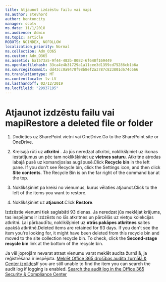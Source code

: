 ```yaml
---
title: Atjaunot izdzēstu failu vai mapi
ms.author: stevhord
author: bentoncity
manager: scotv
ms.date: 11/1/2018
ms.audience: Admin
ms.topic: article
ROBOTS: NOINDEX, NOFOLLOW
localization_priority: Normal
ms.collection: Adm_O365
ms.custom: Adm_O365
ms.assetid: ba1573a5-9f44-482b-8082-6f648f169449
ms.openlocfilehash: 33ca4e4b31729a1a11cee3d1359cd75286cb1b6a
ms.sourcegitcommit: dd43cc0a9470f98b8ef2a3787c823801d674c666
ms.translationtype: MT
ms.contentlocale: lv-LV
ms.lasthandoff: 02/12/2019
ms.locfileid: "29937195"
---
```

# <a name="restore-a-deleted-file-or-folder"></a><span data-ttu-id="f2d08-102">Atjaunot izdzēstu failu vai mapi</span><span class="sxs-lookup"><span data-stu-id="f2d08-102">Restore a deleted file or folder</span></span>

1. <span data-ttu-id="f2d08-103">Dodieties uz SharePoint vietni vai OneDrive.</span><span class="sxs-lookup"><span data-stu-id="f2d08-103">Go to the SharePoint site or OneDrive.</span></span>
    
2. <span data-ttu-id="f2d08-p101">Kreisajā rūtī uz **atkritni** . Ja jūs neredzat atkritni, noklikšķiniet uz ikonas iestatījumus un pēc tam noklikšķiniet uz **vietnes saturu**. Atkritne atrodas labajā pusē uz komandjoslas augšpusē.</span><span class="sxs-lookup"><span data-stu-id="f2d08-p101">Click **Recycle bin** in the left pane. If you don't see Recycle bin, click the Settings icon, and then click **Site contents**. The Recycle Bin is on the far right of the command bar at the top.</span></span>
    
3. <span data-ttu-id="f2d08-107">Noklikšķiniet pa kreisi no vienumus, kurus vēlaties atjaunot.</span><span class="sxs-lookup"><span data-stu-id="f2d08-107">Click to the left of the items you want to restore.</span></span>
    
4. <span data-ttu-id="f2d08-108">Noklikšķiniet uz **atjaunot**.</span><span class="sxs-lookup"><span data-stu-id="f2d08-108">Click **Restore**.</span></span>
    
<span data-ttu-id="f2d08-p102">Izdzēstie vienumi tiek saglabāti 93 dienas. Ja neredzat jūs meklējat krājums, tas iespējams ir izdzēsts no šīs atkritnes un pārcēlās uz vietņu kolekcijas atkritni. Lai pārbaudītu, noklikšķiniet uz **otrās pakāpes atkritnes** saites apakšā atkritnē.</span><span class="sxs-lookup"><span data-stu-id="f2d08-p102">Deleted items are retained for 93 days. If you don't see the item you're looking for, it might have been deleted from this recycle bin and moved to the site collection recycle bin. To check, click the **Second-stage recycle bin** link at the bottom of the recycle bin.</span></span> 
  
<span data-ttu-id="f2d08-p103">Ja vēl joprojām nevarat atrast vienumu varat meklēt audita žurnālā, ja reģistrēšana ir iespējota. [Meklēt Office 365 drošības audita žurnālā &amp; Center izpildes](https://support.office.com/article/0d4d0f35-390b-4518-800e-0c7ec95e946c.aspx)</span><span class="sxs-lookup"><span data-stu-id="f2d08-p103">If you are still unable to find the item you can search the audit log if logging is enabled. [Search the audit log in the Office 365 Security &amp; Compliance Center](https://support.office.com/article/0d4d0f35-390b-4518-800e-0c7ec95e946c.aspx)</span></span>
  

